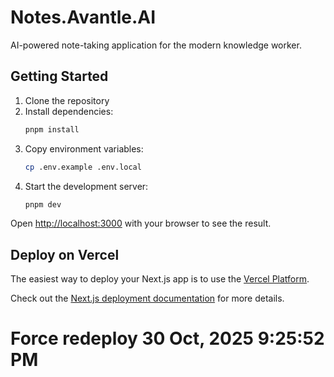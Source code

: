 # Notes.Avantle.AI

AI-powered note-taking application for the modern knowledge worker.

## Getting Started

1. Clone the repository
2. Install dependencies:
   ```bash
   pnpm install
   ```
3. Copy environment variables:
   ```bash
   cp .env.example .env.local
   ```
4. Start the development server:
   ```bash
   pnpm dev
   ```

Open [http://localhost:3000](http://localhost:3000) with your browser to see the result.

## Deploy on Vercel

The easiest way to deploy your Next.js app is to use the [Vercel Platform](https://vercel.com/new).

Check out the [Next.js deployment documentation](https://nextjs.org/docs/deployment) for more details.
# Force redeploy 30 Oct, 2025  9:25:52 PM
